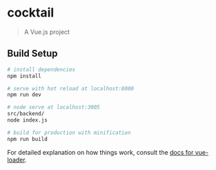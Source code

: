 # cocktail

> A Vue.js project

## Build Setup

``` bash
# install dependencies
npm install

# serve with hot reload at localhost:8080
npm run dev

# node serve at localhost:3005
src/backend/
node index.js

# build for production with minification
npm run build


```

For detailed explanation on how things work, consult the [docs for vue-loader](http://vuejs.github.io/vue-loader).
